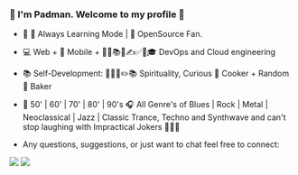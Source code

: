### 🙏  I'm Padman. Welcome to my profile 🥳

- 🌱 🔭  Always Learning Mode | 📖  OpenSource Fan.
- 💻  Web + 📱 Mobile + 📖📓📚📝✍️✅💯🎓 DevOps and Cloud engineering
- 📚  Self-Development: 🎸🎵🤘✏️📚 Spirituality, Curious 🍳 Cooker + Random 🍰 Baker
- 🎵  50' | 60' | 70' | 80' | 90's 🎧 All Genre's of Blues |  Rock |  Metal |  Neoclassical | Jazz |  Classic Trance, Techno and Synthwave and can't stop laughing with   Impractical Jokers 🤣🤣🤣

- Any questions, suggestions, or just want to chat feel free to connect:

[<img src="https://img.shields.io/badge/LinkedIn-0077B5?style=for-the-badge&logo=linkedin&logoColor=white" />][LinkedIn]
[<img src="https://img.shields.io/badge/Gmail-D14836?style=for-the-badge&logo=gmail&logoColor=white" />][gmail] 

[Linkedin]: https://www.linkedin.com/in/padman-selvamanickam
[gmail]: mailto:endlessgalaxy15@gmail.com
<!--
**Padman83/Padman83** is a ✨ _special_ ✨ repository because its `README.md` (this file) appears on your GitHub profile.

Here are some ideas to get you started:

- 🔭 I’m currently working on ...
- 🌱 I’m currently learning ...
- 👯 I’m looking to collaborate on ...
- 🤔 I’m looking for help with ...
- 💬 Ask me about ...
- 📫 How to reach me: ...
- 😄 Pronouns: ...
- ⚡ Fun fact: ...
-->

